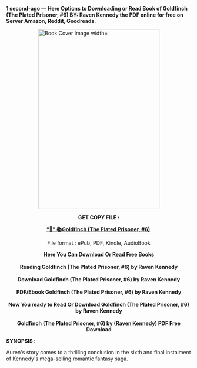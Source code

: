 <p><strong>1 second-ago &mdash; Here Options to Downloading or Read Book of Goldfinch (The Plated Prisoner, #6) BY: Raven Kennedy the PDF online for free on Server Amazon, Reddit, Goodreads.</strong></p><p><a href="https://yuzong16a.web.app/apply/200246606-goldfinch"><img style="display: block; margin-left: auto; margin-right: auto;" src="https://i.gr-assets.com/images/S/compressed.photo.goodreads.com/books/1697727269l/200246606.jpg" alt="Book Cover Image width=" width="330" height="488" /></a></p><p style="text-align: center;"><strong>GET COPY FILE :</strong></p><p style="text-align: center;"><strong><a href="https://yuzong16a.web.app/apply/200246606-goldfinch" target="_blank" rel="noopener">“📢” 📚Goldfinch (The Plated Prisoner, #6)</a>&nbsp;</strong></p><p style="text-align: center;">File format : ePub, PDF, Kindle, AudioBook</p><div style="text-align: center;"><strong>Here You Can Download Or Read Free Books</strong></div><div style="text-align: center;">&nbsp;</div><div style="text-align: center;"><strong>Reading Goldfinch (The Plated Prisoner, #6) by Raven Kennedy</strong></div><div style="text-align: center;">&nbsp;</div><div style="text-align: center;"><strong>Download Goldfinch (The Plated Prisoner, #6) by Raven Kennedy</strong></div><div style="text-align: center;">&nbsp;</div><div style="text-align: center;"><strong>PDF/Ebook Goldfinch (The Plated Prisoner, #6) by Raven Kennedy</strong></div><div style="text-align: center;">&nbsp;</div><div style="text-align: center;"><strong>Now You ready to Read Or Download Goldfinch (The Plated Prisoner, #6) by Raven Kennedy</strong></div><div style="text-align: center;">&nbsp;</div><div style="text-align: center;"><strong>Goldfinch (The Plated Prisoner, #6) by (Raven Kennedy) PDF Free Download</strong></div><p><strong>SYNOPSIS :</strong></p><p>Auren's story comes to a thrilling conclusion in the sixth and final instalment of Kennedy's mega-selling romantic fantasy saga.</p>
